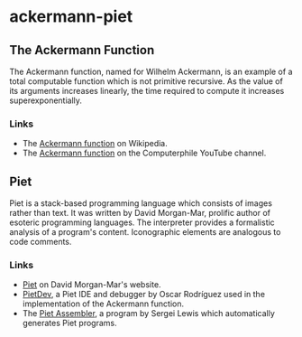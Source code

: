 # ackermann-piet


## The Ackermann Function
The Ackermann function, named for Wilhelm Ackermann, is an example of a total computable function which is not primitive recursive.  As the value of its arguments increases linearly, the time required to compute it increases superexponentially.

### Links
* The [Ackermann function][wiki] on Wikipedia.
* The [Ackermann function][youtube] on the Computerphile YouTube channel.

[wiki]: https://en.wikipedia.org/wiki/Ackermann_function
[youtube]: https://www.youtube.com/watch?v=i7sm9dzFtEI

## Piet
Piet is a stack-based programming language which consists of images rather than text.  It was written by David Morgan-Mar, prolific author of esoteric programming languages.  The interpreter provides a formalistic analysis of a program's content.  Iconographic elements are analogous to code comments.

### Links
* [Piet][dangermouse] on David Morgan-Mar's website.
* [PietDev][pietdev], a Piet IDE and debugger by Oscar Rodríguez used in the implementation of the Ackermann function.
* The [Piet Assembler][assembler], a program by Sergei Lewis which automatically generates Piet programs.

[dangermouse]: http://www.dangermouse.net/esoteric/piet.html
[pietdev]: http://www.rapapaing.com/blog/?page_id=6
[assembler]: http://www.toothycat.net/wiki/wiki.pl?MoonShadow/Piet
